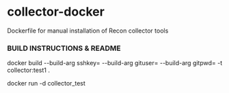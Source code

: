 # collector-docker
Dockerfile for manual installation of Recon collector tools


### BUILD INSTRUCTIONS & README
 docker build --build-arg sshkey=<local public key file> --build-arg gituser=<git username> --build-arg gitpwd=<git token> -t collector:test1 .
 
 docker run -d collector_test
